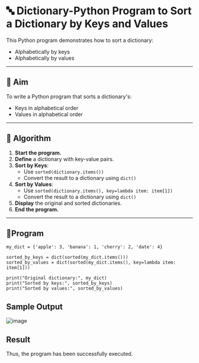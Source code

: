 # 🔤 Dictionary-Python Program to Sort a Dictionary by Keys and Values

This Python program demonstrates how to sort a dictionary:
- Alphabetically by keys
- Alphabetically by values

---

## 🎯 Aim

To write a Python program that sorts a dictionary's:
- Keys in alphabetical order
- Values in alphabetical order

---

## 🧠 Algorithm

1. **Start the program.**
2. **Define** a dictionary with key-value pairs.
3. **Sort by Keys**:
   - Use `sorted(dictionary.items())`
   - Convert the result to a dictionary using `dict()`
4. **Sort by Values**:
   - Use `sorted(dictionary.items(), key=lambda item: item[1])`
   - Convert the result to a dictionary using `dict()`
5. **Display** the original and sorted dictionaries.
6. **End the program.**

---

## 🧪Program
```
my_dict = {'apple': 3, 'banana': 1, 'cherry': 2, 'date': 4}

sorted_by_keys = dict(sorted(my_dict.items()))
sorted_by_values = dict(sorted(my_dict.items(), key=lambda item: item[1]))

print("Original dictionary:", my_dict)
print("Sorted by keys:", sorted_by_keys)
print("Sorted by values:", sorted_by_values)
```

## Sample Output
![image](https://github.com/user-attachments/assets/7bfac225-9d43-4c1e-b521-f0b310895c89)

## Result
 Thus, the program has been successfully executed. 



